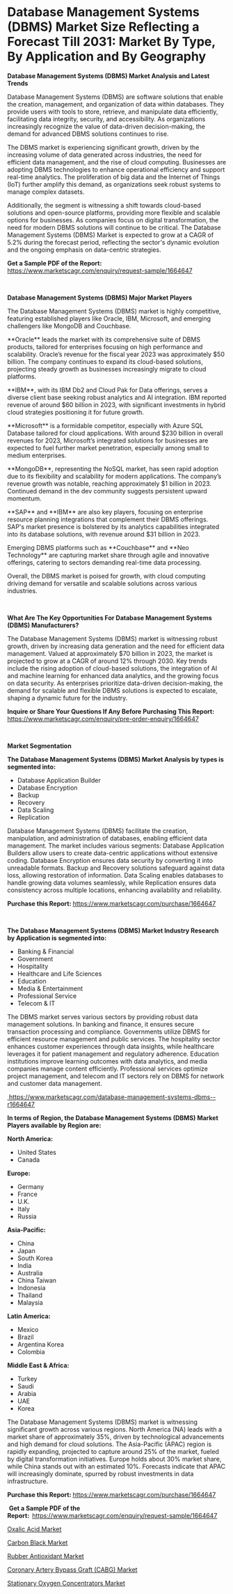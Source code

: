 <p><h1>Database Management Systems (DBMS) Market Size Reflecting a Forecast Till 2031: Market By Type, By Application and By Geography</h1></p><p><strong>Database Management Systems (DBMS) Market Analysis and Latest Trends</strong></p>
<p><p>Database Management Systems (DBMS) are software solutions that enable the creation, management, and organization of data within databases. They provide users with tools to store, retrieve, and manipulate data efficiently, facilitating data integrity, security, and accessibility. As organizations increasingly recognize the value of data-driven decision-making, the demand for advanced DBMS solutions continues to rise.</p><p>The DBMS market is experiencing significant growth, driven by the increasing volume of data generated across industries, the need for efficient data management, and the rise of cloud computing. Businesses are adopting DBMS technologies to enhance operational efficiency and support real-time analytics. The proliferation of big data and the Internet of Things (IoT) further amplify this demand, as organizations seek robust systems to manage complex datasets.</p><p>Additionally, the segment is witnessing a shift towards cloud-based solutions and open-source platforms, providing more flexible and scalable options for businesses. As companies focus on digital transformation, the need for modern DBMS solutions will continue to be critical. The Database Management Systems (DBMS) Market is expected to grow at a CAGR of 5.2% during the forecast period, reflecting the sector's dynamic evolution and the ongoing emphasis on data-centric strategies.</p></p>
<p><strong>Get a Sample PDF of the Report:&nbsp;</strong> <a href="https://www.marketscagr.com/enquiry/request-sample/1664647?utm_campaign=1884&utm_medium=2&utm_source=Github&utm_content=ia&utm_term=09122024&utm_id=database-management-systems-dbms">https://www.marketscagr.com/enquiry/request-sample/1664647</a></p>
<p>&nbsp;</p>
<p><strong>Database Management Systems (DBMS) Major Market Players</strong></p>
<p><p>The Database Management Systems (DBMS) market is highly competitive, featuring established players like Oracle, IBM, Microsoft, and emerging challengers like MongoDB and Couchbase. </p><p>**Oracle** leads the market with its comprehensive suite of DBMS products, tailored for enterprises focusing on high performance and scalability. Oracle’s revenue for the fiscal year 2023 was approximately $50 billion. The company continues to expand its cloud-based solutions, projecting steady growth as businesses increasingly migrate to cloud platforms.</p><p>**IBM**, with its IBM Db2 and Cloud Pak for Data offerings, serves a diverse client base seeking robust analytics and AI integration. IBM reported revenue of around $60 billion in 2023, with significant investments in hybrid cloud strategies positioning it for future growth.</p><p>**Microsoft** is a formidable competitor, especially with Azure SQL Database tailored for cloud applications. With around $230 billion in overall revenues for 2023, Microsoft’s integrated solutions for businesses are expected to fuel further market penetration, especially among small to medium enterprises.</p><p>**MongoDB**, representing the NoSQL market, has seen rapid adoption due to its flexibility and scalability for modern applications. The company’s revenue growth was notable, reaching approximately $1 billion in 2023. Continued demand in the dev community suggests persistent upward momentum.</p><p>**SAP** and **IBM** are also key players, focusing on enterprise resource planning integrations that complement their DBMS offerings. SAP's market presence is bolstered by its analytics capabilities integrated into its database solutions, with revenue around $31 billion in 2023.</p><p>Emerging DBMS platforms such as **Couchbase** and **Neo Technology** are capturing market share through agile and innovative offerings, catering to sectors demanding real-time data processing.</p><p>Overall, the DBMS market is poised for growth, with cloud computing driving demand for versatile and scalable solutions across various industries.</p></p>
<p>&nbsp;</p>
<p><strong>What Are The Key Opportunities For Database Management Systems (DBMS) Manufacturers?</strong></p>
<p><p>The Database Management Systems (DBMS) market is witnessing robust growth, driven by increasing data generation and the need for efficient data management. Valued at approximately $70 billion in 2023, the market is projected to grow at a CAGR of around 12% through 2030. Key trends include the rising adoption of cloud-based solutions, the integration of AI and machine learning for enhanced data analytics, and the growing focus on data security. As enterprises prioritize data-driven decision-making, the demand for scalable and flexible DBMS solutions is expected to escalate, shaping a dynamic future for the industry.</p></p>
<p><strong>Inquire or Share Your Questions If Any Before Purchasing This Report:</strong> <a href="https://www.marketscagr.com/enquiry/pre-order-enquiry/1664647?utm_campaign=1884&utm_medium=2&utm_source=Github&utm_content=ia&utm_term=09122024&utm_id=database-management-systems-dbms">https://www.marketscagr.com/enquiry/pre-order-enquiry/1664647</a></p>
<p>&nbsp;</p>
<p><strong>Market Segmentation</strong></p>
<p><strong>The Database Management Systems (DBMS) Market Analysis by types is segmented into:</strong></p>
<p><ul><li>Database Application Builder</li><li>Database Encryption</li><li>Backup</li><li>Recovery</li><li>Data Scaling</li><li>Replication</li></ul></p>
<p><p>Database Management Systems (DBMS) facilitate the creation, manipulation, and administration of databases, enabling efficient data management. The market includes various segments: Database Application Builders allow users to create data-centric applications without extensive coding. Database Encryption ensures data security by converting it into unreadable formats. Backup and Recovery solutions safeguard against data loss, allowing restoration of information. Data Scaling enables databases to handle growing data volumes seamlessly, while Replication ensures data consistency across multiple locations, enhancing availability and reliability.</p></p>
<p><strong>Purchase this Report:&nbsp;</strong><a href="https://www.marketscagr.com/purchase/1664647?utm_campaign=1884&utm_medium=2&utm_source=Github&utm_content=ia&utm_term=09122024&utm_id=database-management-systems-dbms">https://www.marketscagr.com/purchase/1664647</a></p>
<p>&nbsp;</p>
<p><strong>The Database Management Systems (DBMS) Market Industry Research by Application is segmented into:</strong></p>
<p><ul><li>Banking & Financial</li><li>Government</li><li>Hospitality</li><li>Healthcare and Life Sciences</li><li>Education</li><li>Media & Entertainment</li><li>Professional Service</li><li>Telecom & IT</li></ul></p>
<p><p>The DBMS market serves various sectors by providing robust data management solutions. In banking and finance, it ensures secure transaction processing and compliance. Governments utilize DBMS for efficient resource management and public services. The hospitality sector enhances customer experiences through data insights, while healthcare leverages it for patient management and regulatory adherence. Education institutions improve learning outcomes with data analytics, and media companies manage content efficiently. Professional services optimize project management, and telecom and IT sectors rely on DBMS for network and customer data management.</p></p>
<p><a href="https://www.marketscagr.com/database-management-systems-dbms--r1664647?utm_campaign=1884&utm_medium=2&utm_source=Github&utm_content=ia&utm_term=09122024&utm_id=database-management-systems-dbms">&nbsp;https://www.marketscagr.com/database-management-systems-dbms--r1664647</a></p>
<p><strong>In terms of Region, the Database Management Systems (DBMS) Market Players available by Region are:</strong></p>
<p>
    <p> <strong> North America: </strong>
        <ul>
            <li>United States</li>
            <li>Canada</li>
        </ul>
        </p> 
    <p> <strong> Europe: </strong>
        <ul>
            <li>Germany</li>
            <li>France</li>
            <li>U.K.</li>
            <li>Italy</li>
            <li>Russia</li>
        </ul>
        </p> 
    <p> <strong> Asia-Pacific: </strong>
        <ul>
            <li>China</li>
            <li>Japan</li>
            <li>South Korea</li>
            <li>India</li>
            <li>Australia</li>
            <li>China Taiwan</li>
            <li>Indonesia</li>
            <li>Thailand</li>
            <li>Malaysia</li>
        </ul>
        </p> 
    <p> <strong> Latin America: </strong>
        <ul>
            <li>Mexico</li>
            <li>Brazil</li>
            <li>Argentina Korea</li>
            <li>Colombia</li>
        </ul>
        </p> 
    <p> <strong> Middle East & Africa: </strong>
        <ul>
            <li>Turkey</li>
            <li>Saudi</li>
            <li>Arabia</li>
            <li>UAE</li>
            <li>Korea</li>
        </ul>
    </p>
    </p>
<p><p>The Database Management Systems (DBMS) market is witnessing significant growth across various regions. North America (NA) leads with a market share of approximately 35%, driven by technological advancements and high demand for cloud solutions. The Asia-Pacific (APAC) region is rapidly expanding, projected to capture around 25% of the market, fueled by digital transformation initiatives. Europe holds about 30% market share, while China stands out with an estimated 10%. Forecasts indicate that APAC will increasingly dominate, spurred by robust investments in data infrastructure.</p></p>
<p><strong>Purchase this Report: </strong><a href="https://www.marketscagr.com/purchase/1664647?utm_campaign=1884&utm_medium=2&utm_source=Github&utm_content=ia&utm_term=09122024&utm_id=database-management-systems-dbms">https://www.marketscagr.com/purchase/1664647</a></p>
<p>&nbsp;<strong>Get a Sample PDF of the Report:&nbsp;&nbsp;</strong><a href="https://www.marketscagr.com/enquiry/request-sample/1664647?utm_campaign=1884&utm_medium=2&utm_source=Github&utm_content=ia&utm_term=09122024&utm_id=database-management-systems-dbms">https://www.marketscagr.com/enquiry/request-sample/1664647</a></p>
<p><strong></strong></p>
<p><p><a href="https://www.linkedin.com/pulse/how-114-growth-oxalic-acid-market-shaped-major-drivers-20242031-zzkbe?utm_campaign=1884&utm_medium=2&utm_source=Github&utm_content=ia&utm_term=09122024&utm_id=database-management-systems-dbms">Oxalic Acid Market</a></p><p><a href="https://www.linkedin.com/pulse/understanding-surging-carbon-black-market-123-cagr-top-growth-gvm2c?utm_campaign=1884&utm_medium=2&utm_source=Github&utm_content=ia&utm_term=09122024&utm_id=database-management-systems-dbms">Carbon Black Market</a></p><p><a href="https://www.linkedin.com/pulse/rubber-antioxidant-market-forecast-key-factors-boosting-swine?utm_campaign=1884&utm_medium=2&utm_source=Github&utm_content=ia&utm_term=09122024&utm_id=database-management-systems-dbms">Rubber Antioxidant Market</a></p><p><a href="https://github.com/tamvrosiya/Market-Research-Report-List-6/blob/main/coronary-artery-bypass-graft-cabg-market.md?utm_campaign=1884&utm_medium=2&utm_source=Github&utm_content=ia&utm_term=09122024&utm_id=database-management-systems-dbms">Coronary Artery Bypass Graft (CABG) Market</a></p><p><a href="https://www.linkedin.com/pulse/stationary-oxygen-concentrators-market-report-mines-projected-asyee?utm_campaign=1884&utm_medium=2&utm_source=Github&utm_content=ia&utm_term=09122024&utm_id=database-management-systems-dbms">Stationary Oxygen Concentrators Market</a></p></p>